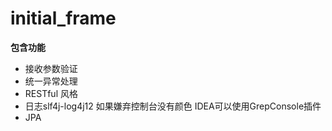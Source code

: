 # initial_frame

 **包含功能**
 * 接收参数验证
 * 统一异常处理
 * RESTful 风格
 * 日志slf4j-log4j12  如果嫌弃控制台没有颜色 IDEA可以使用GrepConsole插件
 * JPA
